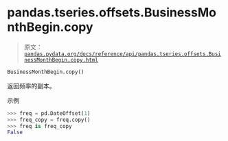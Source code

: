 # pandas.tseries.offsets.BusinessMonthBegin.copy

> 原文：[`pandas.pydata.org/docs/reference/api/pandas.tseries.offsets.BusinessMonthBegin.copy.html`](https://pandas.pydata.org/docs/reference/api/pandas.tseries.offsets.BusinessMonthBegin.copy.html)

```py
BusinessMonthBegin.copy()
```

返回频率的副本。

示例

```py
>>> freq = pd.DateOffset(1)
>>> freq_copy = freq.copy()
>>> freq is freq_copy
False 
```
